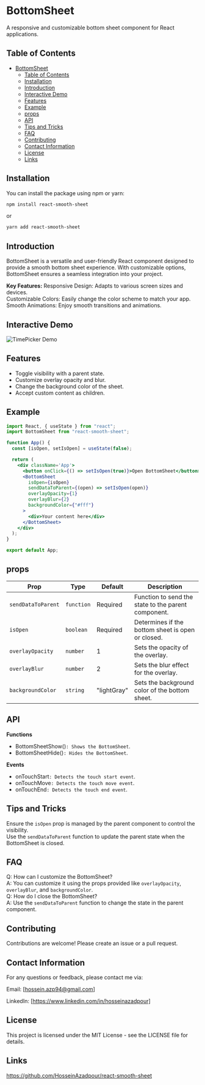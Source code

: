 # BottomSheet

A responsive and customizable bottom sheet component for React applications.

## Table of Contents

- [BottomSheet](#bottomsheet)
  - [Table of Contents](#table-of-contents)
  - [Installation](#installation)
  - [Introduction](#introduction)
  - [Interactive Demo](#interactive-demo)
  - [Features](#features)
  - [Example](#example)
  - [props](#props)
  - [API](#api)
  - [Tips and Tricks](#tips-and-tricks)
  - [FAQ](#faq)
  - [Contributing](#contributing)
  - [Contact Information](#contact-information)
  - [License](#license)
  - [Links](#links)

## Installation

You can install the package using npm or yarn:

```bash
npm install react-smooth-sheet
```

or

```bash
yarn add react-smooth-sheet
```

## Introduction

BottomSheet is a versatile and user-friendly React component designed to provide a smooth bottom sheet experience. With customizable options, BottomSheet ensures a seamless integration into your project.
<br/>

**Key Features:**
Responsive Design: Adapts to various screen sizes and devices.
<br/>
Customizable Colors: Easily change the color scheme to match your app.
<br/>
Smooth Animations: Enjoy smooth transitions and animations.

## Interactive Demo

![TimePicker Demo](https://github.com/HosseinAzadpour/assets/blob/main/BottomSheetGif.gif)

## Features

- Toggle visibility with a parent state.
- Customize overlay opacity and blur.
- Change the background color of the sheet.
- Accept custom content as children.

## Example

```jsx
import React, { useState } from "react";
import BottomSheet from "react-smooth-sheet";

function App() {
  const [isOpen, setIsOpen] = useState(false);

  return (
    <div className='App'>
      <button onClick={() => setIsOpen(true)}>Open BottomSheet</button>
      <BottomSheet
        isOpen={isOpen}
        sendDataToParent={(open) => setIsOpen(open)}
        overlayOpacity={1}
        overlayBlur={2}
        backgroundColor={"#fff"}
      >
        <div>Your content here</div>
      </BottomSheet>
    </div>
  );
}

export default App;
```

## props

| Prop               | Type       | Default     | Description                                         |
| ------------------ | ---------- | ----------- | --------------------------------------------------- |
| `sendDataToParent` | `function` | Required    | Function to send the state to the parent component. |
| `isOpen`           | `boolean`  | Required    | Determines if the bottom sheet is open or closed.   |
| `overlayOpacity`   | `number`   | 1           | Sets the opacity of the overlay.                    |
| `overlayBlur`      | `number`   | 2           | Sets the blur effect for the overlay.               |
| `backgroundColor`  | `string`   | "lightGray" | Sets the background color of the bottom sheet.      |

## API

**Functions**
<br/>

- BottomSheetShow()`: Shows the BottomSheet`.
- BottomSheetHide()`: Hides the BottomSheet`.

**Events**
<br/>

- onTouchStart`: Detects the touch start event`.
- onTouchMove`: Detects the touch move event`.
- onTouchEnd`: Detects the touch end event`.

## Tips and Tricks

Ensure the `isOpen` prop is managed by the parent component to control the visibility.
<br/>
Use the `sendDataToParent` function to update the parent state when the BottomSheet is closed.

## FAQ

Q: How can I customize the BottomSheet?
<br/>
A: You can customize it using the props provided like `overlayOpacity`, `overlayBlur`, and `backgroundColor`.
<br/>
Q: How do I close the BottomSheet?
<br/>
A: Use the `sendDataToParent` function to change the state in the parent component.

## Contributing

Contributions are welcome! Please create an issue or a pull request.

## Contact Information

For any questions or feedback, please contact me via:
<br/>

Email: [hossein.azp94@gmail.com]
<br/>

LinkedIn: [https://www.linkedin.com/in/hosseinazadpour]

## License

This project is licensed under the MIT License - see the LICENSE file for details.

## Links

https://github.com/HosseinAzadpour/react-smooth-sheet
